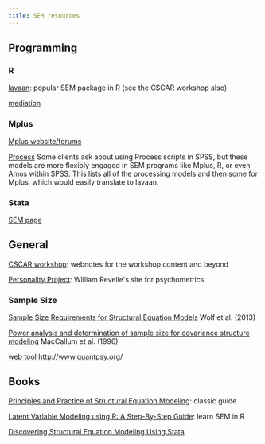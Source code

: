 ```yaml
---
title: SEM resources
---
```




## Programming

### R

[lavaan](http://lavaan.ugent.be): popular SEM package in R (see the CSCAR workshop also)

[mediation](https://cran.r-project.org/web/packages/mediation/vignettes/mediation.pdf)


### Mplus

[Mplus website/forums](http://www.statmodel.com/cgi-bin/discus/discus.cgi?pg=topics)

[Process](http://offbeat.group.shef.ac.uk/FIO/mplusmedmod.htm) Some clients ask about using Process scripts in SPSS, but these models are more flexibly engaged in SEM programs like Mplus, R, or even Amos within SPSS. This lists all of the processing models and then some for Mplus, which would easily translate to lavaan.


### Stata

[SEM page](http://www.stata.com/features/structural-equation-modeling/)



## General

[CSCAR workshop](http://m-clark.github.io/docs/sem/): webnotes for the workshop content and beyond 

[Personality Project](http://www.personality-project.org/index.html): William Revelle's site for psychometrics


### Sample Size

[Sample Size Requirements for Structural Equation Models](http://www.ncbi.nlm.nih.gov/pmc/articles/PMC4334479/) Wolf et al. (2013)

[Power analysis and determination of sample size for covariance structure modeling](http://psycnet.apa.org/journals/met/1/2/130/) MacCallum et al. (1996)

[web tool](http://www.quantpsy.org/rmsea/rmsea.htm) http://www.quantpsy.org/



## Books

[Principles and Practice of Structural Equation Modeling](http://www.guilford.com/books/Principles-and-Practice-of-Structural-Equation-Modeling/Rex-Kline/9781462523344): classic guide

[Latent Variable Modeling using R: A Step-By-Step Guide](http://blogs.baylor.edu/rlatentvariable/): learn SEM in R

[Discovering Structural Equation Modeling Using Stata](http://www.stata.com/bookstore/discovering-structural-equation-modeling-using-stata/)